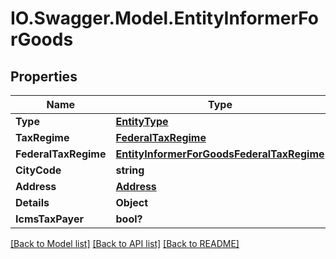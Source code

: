 # IO.Swagger.Model.EntityInformerForGoods
## Properties

Name | Type | Description | Notes
------------ | ------------- | ------------- | -------------
**Type** | [**EntityType**](EntityType.md) |  | [optional] 
**TaxRegime** | [**FederalTaxRegime**](FederalTaxRegime.md) |  | [optional] 
**FederalTaxRegime** | [**EntityInformerForGoodsFederalTaxRegime**](EntityInformerForGoodsFederalTaxRegime.md) |  | [optional] 
**CityCode** | **string** |  | [optional] 
**Address** | [**Address**](Address.md) |  | [optional] 
**Details** | **Object** |  | [optional] 
**IcmsTaxPayer** | **bool?** |  | [optional] 

[[Back to Model list]](../README.md#documentation-for-models) [[Back to API list]](../README.md#documentation-for-api-endpoints) [[Back to README]](../README.md)

